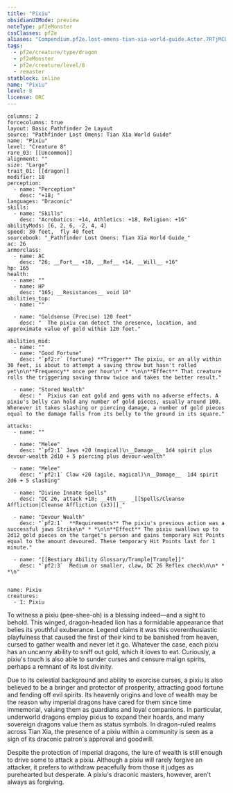 ```yaml
---
title: "Pixiu"
obsidianUIMode: preview
noteType: pf2eMonster
cssClasses: pf2e
aliases: "Compendium.pf2e.lost-omens-tian-xia-world-guide.Actor.7RTjMCDWQVc6MKNI" 
tags:
  - pf2e/creature/type/dragon
  - pf2eMonster
  - pf2e/creature/level/8
  - remaster
statblock: inline
name: "Pixiu"
level: 8
license: ORC
---
```


```statblock
columns: 2
forcecolumns: true
layout: Basic Pathfinder 2e Layout
source: "Pathfinder Lost Omens: Tian Xia World Guide"
name: "Pixiu"
level: "Creature 8"
rare_03: [[Uncommon]]
alignment: ""
size: "Large"
trait_01: [[dragon]]
modifier: 18
perception:
  - name: "Perception"
    desc: "+18; "
languages: "Draconic"
skills:
  - name: "Skills"
    desc: "Acrobatics: +14, Athletics: +18, Religion: +16"
abilityMods: [6, 2, 6, -2, 4, 4]
speed: 30 feet,  fly 40 feet
sourcebook: "_Pathfinder Lost Omens: Tian Xia World Guide_"
ac: 26
armorclass:
  - name: AC
    desc: "26; __Fort__ +18, __Ref__ +14, __Will__ +16"
hp: 165
health:
  - name: ""
  - name: HP
    desc: "165; __Resistances__ void 10"
abilities_top:
  - name: ""

  - name: "Goldsense (Precise) 120 feet"
    desc: "  The pixiu can detect the presence, location, and approximate value of gold within 120 feet."

abilities_mid:
  - name: ""
  - name: "Good Fortune"
    desc: "`pf2:r` (fortune) **Trigger** The pixiu, or an ally within 30 feet, is about to attempt a saving throw but hasn't rolled yet\n\n**Frequency** once per hour\n* * *\n\n**Effect** That creature rolls the triggering saving throw twice and takes the better result."

  - name: "Stored Wealth"
    desc: "  Pixius can eat gold and gems with no adverse effects. A pixiu's belly can hold any number of gold pieces, usually around 100. Whenever it takes slashing or piercing damage, a number of gold pieces equal to the damage falls from its belly to the ground in its square."

attacks:
  - name: ""

  - name: "Melee"
    desc: "`pf2:1` Jaws +20 (magical)\n__Damage__  1d4 spirit plus devour-wealth 2d10 + 5 piercing plus devour-wealth"

  - name: "Melee"
    desc: "`pf2:1` Claw +20 (agile, magical)\n__Damage__  1d4 spirit 2d6 + 5 slashing"

  - name: "Divine Innate Spells"
    desc: "DC 26, attack +18; __4th __  _[[Spells/Cleanse Affliction|Cleanse Affliction (x3)]]_"

  - name: "Devour Wealth"
    desc: "`pf2:1`  **Requirements** The pixiu's previous action was a successful jaws Strike\n* * *\n\n**Effect** The pixiu swallows up to 2d12 gold pieces on the target's person and gains temporary Hit Points equal to the amount devoured. These temporary Hit Points last for 1 minute."

  - name: "[[Bestiary Ability Glossary/Trample|Trample]]"
    desc: "`pf2:3`  Medium or smaller, claw, DC 26 Reflex check\n\n* * *\n"
 
```

```encounter-table
name: Pixiu
creatures:
  - 1: Pixiu
```



To witness a pixiu (pee-shee-oh) is a blessing indeed—and a sight to behold. This winged, dragon-headed lion has a formidable appearance that belies its youthful exuberance. Legend claims it was this overenthusiastic playfulness that caused the first of their kind to be banished from heaven, cursed to gather wealth and never let it go. Whatever the case, each pixiu has an uncanny ability to sniff out gold, which it loves to eat. Curiously, a pixiu's touch is also able to sunder curses and censure malign spirits, perhaps a remnant of its lost divinity.

Due to its celestial background and ability to exorcise curses, a pixiu is also believed to be a bringer and protector of prosperity, attracting good fortune and fending off evil spirits. Its heavenly origins and love of wealth may be the reason why imperial dragons have cared for them since time immemorial, valuing them as guardians and loyal companions. In particular, underworld dragons employ pixius to expand their hoards, and many sovereign dragons value them as status symbols. In dragon-ruled realms across Tian Xia, the presence of a pixiu within a community is seen as a sign of its draconic patron's approval and goodwill.

Despite the protection of imperial dragons, the lure of wealth is still enough to drive some to attack a pixiu. Although a pixiu will rarely forgive an attacker, it prefers to withdraw peacefully from those it judges as purehearted but desperate. A pixiu's draconic masters, however, aren't always as forgiving.
